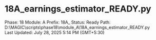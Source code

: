 # 18A_earnings_estimator_READY.py

Phase: 18
Module: A
Prefix: 18A_
Status: Ready
Path: D:\MAGIC\scripts\phase18\module_A\18A_earnings_estimator_READY.py
Last Updated: July 28, 2025 5:14 PM (GMT+5:30)